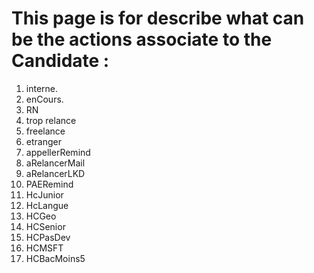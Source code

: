 # This page is for describe what can be the actions associate to the Candidate : 

1. interne.
2. enCours.
3. RN
4. trop relance
5. freelance
6. etranger
7. appellerRemind
8. aRelancerMail
9. aRelancerLKD
10. PAERemind
11. HcJunior
12. HcLangue
13. HCGeo
14. HCSenior
15. HCPasDev
16. HCMSFT
17. HCBacMoins5